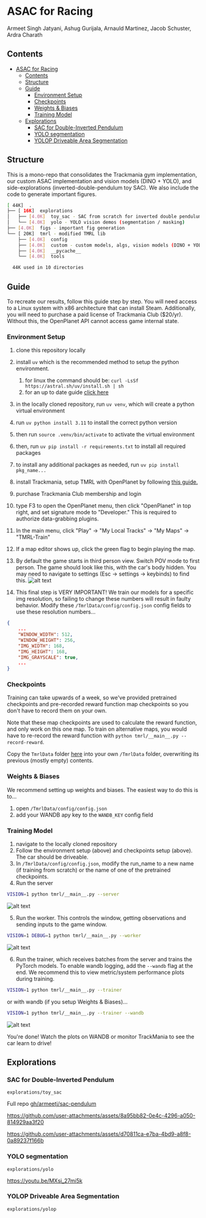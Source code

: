 # ASAC for Racing

Armeet Singh Jatyani, Ashug Gurijala, Arnauld Martinez, Jacob Schuster, Ardra Charath

## Contents
- [ASAC for Racing](#asac-for-racing)
  - [Contents](#contents)
  - [Structure](#structure)
  - [Guide](#guide)
    - [Environment Setup](#environment-setup)
    - [Checkpoints](#checkpoints)
    - [Weights \& Biases](#weights--biases)
    - [Training Model](#training-model)
  - [Explorations](#explorations)
    - [SAC for Double-Inverted Pendulum](#sac-for-double-inverted-pendulum)
    - [YOLO segmentation](#yolo-segmentation)
    - [YOLOP Driveable Area Segmentation](#yolop-driveable-area-segmentation)


## Structure

This is a mono-repo that consolidates the Trackmania gym implementation, our
custom ASAC implementation and vision models (DINO + YOLO), and side-explorations
(inverted-double-pendulum toy SAC). We also include the code to generate important
figures.

```bash
[ 44K]  .
├── [ 16K]  explorations
│   ├── [4.0K]  toy_sac - SAC from scratch for inverted double pendulum
│   └── [4.0K]  yolo - YOLO vision demos (segmentation / masking)
├── [4.0K]  figs - important fig generation
└── [ 20K]  tmrl - modified TMRL lib
    ├── [4.0K]  config
    ├── [4.0K]  custom - custom models, algs, vision models (DINO + YOLO)
    ├── [4.0K]  __pycache__
    └── [4.0K]  tools

  44K used in 10 directories
```

## Guide

To recreate our results, follow this guide step by step. You will need access to a Linux system with x86 architecture that can install Steam.
Additionally, you will need to purchase a paid license of Trackmania Club ($20/yr). Without this, the OpenPlanet API cannot access game internal state.

### Environment Setup

1. clone this repository locally
2. install `uv` which is the recommended method to setup the python environment.
   1. for linux the command should be: `curl -LsSf https://astral.sh/uv/install.sh | sh`
   2. for an up to date guide [click here](https://docs.astral.sh/uv/getting-started/installation/)
3. in the locally cloned repository, run `uv venv`, which will create a python virtual environment
4. run `uv python install 3.11` to install the correct python version
5. then run `source .venv/bin/activate` to activate the virtual environment
6. then, run `uv pip install -r requirements.txt` to install all required packages
7. to install any additional packages as needed, run `uv pip install pkg_name...`
8. install Trackmania, setup TMRL with OpenPlanet by following [this guide.](docs/INSTALL_LINUX.md)
9. purchase Trackmania Club membership and login
10. type F3 to open the OpenPlanet menu, then click "OpenPlanet" in top right, and set signature mode to "Developer." This is required to authorize data-grabbing plugins.
11. In the main menu, click "Play" -> "My Local Tracks" -> "My Maps" -> "TMRL-Train"
12. If a map editor shows up, click the green flag to begin playing the map.
13. By default the game starts in third person view. Switch POV mode to first person. The game should look like this, with the car's body hidden. You may need to navigate to settings (Esc -> settings -> keybinds) to find this.
![alt text](docs/img/pov.png)

14. This final step is VERY IMPORTANT! We train our models for a specific img resolution, so failing to change these numbers will result in faulty behavior. Modify these `/TmrlData/config/config.json` config fields to use these resolution numbers...
```json
{
    ...
    "WINDOW_WIDTH": 512,
    "WINDOW_HEIGHT": 256,
    "IMG_WIDTH": 168,
    "IMG_HEIGHT": 168,
    "IMG_GRAYSCALE": true,
    ...
}
```

### Checkpoints

Training can take upwards of a week, so we've provided pretrained checkpoints and 
pre-recorded reward function map checkpoints so you don't have to record them on your own.

Note that these map checkpoints are used to calculate the reward function, and 
only work on this one map. To train on alternative maps, you would have to re-record the reward function with `python tmrl/__main__.py --record-reward`.

Copy the `TmrlData` folder [here](https://drive.google.com/drive/folders/1tdQSbDuNYWaP6oZDhkxbKmhk_I9qHWa1?usp=sharing) into your own `/TmrlData` folder, overwriting its previous (mostly empty) contents.

### Weights & Biases

We recommend setting up weights and biases. The easiest way to do this is to...

1. open `/TmrlData/config/config.json`
2. add your WANDB apy key to the `WANDB_KEY` config field

### Training Model

1. navigate to the locally cloned repository
2. Follow the environment setup (above) and checkpoints setup (above). The car should be driveable.
3. In `/TmrlData/config/config.json`, modify the run_name to a new name (if training from scratch) or the name of one of the pretrained checkpoints.
4. Run the server
```bash
VISION=1 python tmrl/__main__.py --server
```
![alt text](docs/img/tmrl_server.png)

5. Run the worker. This controls the window, getting observations and sending inputs to the game window.
```bash
VISION=1 DEBUG=1 python tmrl/__main__.py --worker
```
![alt text](docs/img/tmrl_worker.png)

6. Run the trainer, which receives batches from the server and trains the PyTorch models. To enable wandb logging, add the `--wandb` flag at the end. We recommend this to view metric/system performance plots during training.
```bash
VISION=1 python tmrl/__main__.py --trainer
```
or with wandb (if you setup Weights & Biases)...
```bash
VISION=1 python tmrl/__main__.py --trainer --wandb
```

![alt text](docs/img/tmrl_trainer.png)

You're done! Watch the plots on WANDB or monitor TrackMania to see the car learn to drive!


## Explorations

### SAC for Double-Inverted Pendulum
`explorations/toy_sac`

Full repo [gh/armeetj/sac-pendulum](https://github.com/armeetj/sac-pendulum)


https://github.com/user-attachments/assets/8a95bb82-0e4c-4296-a050-814929aa3f20



https://github.com/user-attachments/assets/d70811ca-e7ba-4bd9-a8f8-0a89237f166b



### YOLO segmentation
`explorations/yolo`

https://youtu.be/MXsi_27mi5k


### YOLOP Driveable Area Segmentation
`explorations/yolop`